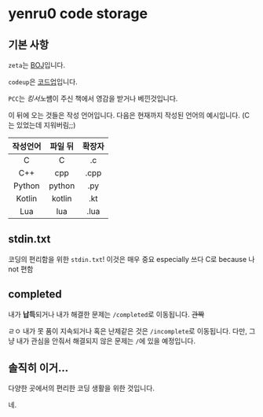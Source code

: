 yenru0 code storage
===
## 기본 사항

`zeta`는 [BOJ](https://www.acmicpc.net/)입니다.

`codeup`은 [코드업](https://codeup.kr/)입니다.

`PCC`는 *킹서노*썜이 주신 책에서 영감을 받거나 베낀것입니다.

이 뒤에 오는 것들은 작성 언어입니다. 다음은 현재까지 작성된 언어의 예시입니다. (C는 있었는데 지워버림;;)

작성언어 | 파일 뒤 | 확장자
:---:|:---:|:---:
 C | C | .c
 C++ | cpp | .cpp
 Python | python | .py
 Kotlin | kotlin | .kt
 Lua | lua | .lua
 
## stdin.txt
코딩의 편리함을 위한 `stdin.txt`! 이것은 매우 중요 especially 쓰다 C로 because 나 not 편함

## completed
내가 **납득**되거나 내가 해결한 문제는 `/completed`로 이동됩니다. ~~관짝~~

ㄹㅇ 내가 못 품이 지속되거나 혹은 난제같은 것은 `/incomplete`로 이동됩니다.
다만, 그냥 내가 관심을 안줘서 해결되지 않은 문제는 `/`에 있을 예정입니다.

## 솔직히 이거...
다양한 곳에서의 편리한 코딩 생활을 위한 것입니다.

네.